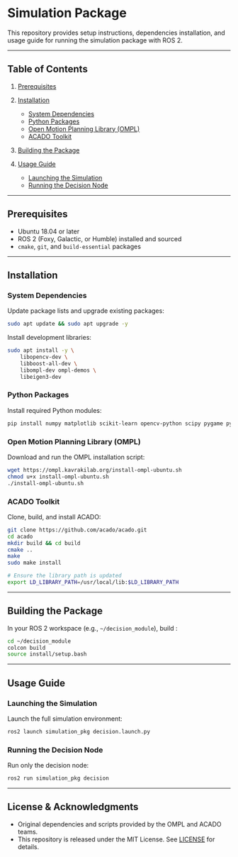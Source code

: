 # Simulation Package

This repository provides setup instructions, dependencies installation, and usage guide for running the simulation package with ROS 2.

---

## Table of Contents

1. [Prerequisites](#prerequisites)
2. [Installation](#installation)

   * [System Dependencies](#system-dependencies)
   * [Python Packages](#python-packages)
   * [Open Motion Planning Library (OMPL)](#open-motion-planning-library-ompl)
   * [ACADO Toolkit](#acado-toolkit)
3. [Building the Package](#building-the-package)
4. [Usage Guide](#usage-guide)

   * [Launching the Simulation](#launching-the-simulation)
   * [Running the Decision Node](#running-the-decision-node)

---

## Prerequisites

* Ubuntu 18.04 or later
* ROS 2 (Foxy, Galactic, or Humble) installed and sourced
* `cmake`, `git`, and `build-essential` packages

---

## Installation

### System Dependencies

Update package lists and upgrade existing packages:

```bash
sudo apt update && sudo apt upgrade -y
```

Install development libraries:

```bash
sudo apt install -y \
    libopencv-dev \
    libboost-all-dev \
    libompl-dev ompl-demos \
    libeigen3-dev
```

### Python Packages

Install required Python modules:

```bash
pip install numpy matplotlib scikit-learn opencv-python scipy pygame pyserial
```

### Open Motion Planning Library (OMPL)

Download and run the OMPL installation script:

```bash
wget https://ompl.kavrakilab.org/install-ompl-ubuntu.sh
chmod u+x install-ompl-ubuntu.sh
./install-ompl-ubuntu.sh
```

### ACADO Toolkit

Clone, build, and install ACADO:

```bash
git clone https://github.com/acado/acado.git
cd acado
mkdir build && cd build
cmake ..
make
sudo make install

# Ensure the library path is updated
export LD_LIBRARY_PATH=/usr/local/lib:$LD_LIBRARY_PATH
```

---

## Building the Package

In your ROS 2 workspace (e.g., `~/decision_module`), build :

```bash
cd ~/decision_module
colcon build
source install/setup.bash
```

---

## Usage Guide

### Launching the Simulation

Launch the full simulation environment:

```bash
ros2 launch simulation_pkg decision.launch.py
```

### Running the Decision Node

Run only the decision node:

```bash
ros2 run simulation_pkg decision
```

---

## License & Acknowledgments

* Original dependencies and scripts provided by the OMPL and ACADO teams.
* This repository is released under the MIT License. See [LICENSE](LICENSE) for details.
